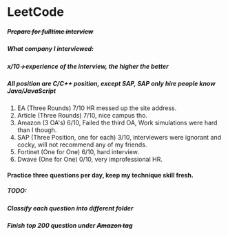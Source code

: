 # LeetCode
##### ~~Prepare for fulltime interview~~
##### What company I interviewed:
##### x/10->experience of the interview, the higher the better
##### All position are C/C++ position, except SAP, SAP only hire people know Java/JavaScript
1. EA (Three Rounds) 7/10 HR messed up the site address.
2. Article (Three Rounds) 7/10, nice campus tho.
3. Amazon (3 OA's) 6/10, Failed the third OA, Work simulations were hard than I though.
4. SAP (Three Position, one for each) 3/10, interviewers were ignorant and cocky, will not recommend any of my friends.
5. Fortinet (One for One) 6/10, hard interview.
6. Dwave (One for One) 0/10, very improfessional HR.
#### Practice three questions per day, keep my technique skill fresh.
##### TODO:
##### Classify each question into different folder
##### Finish top 200 question under ~~Amazon tag~~
